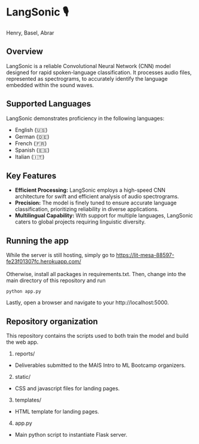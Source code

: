 # LangSonic 🎙️

Henry, Basel, Abrar

## Overview

LangSonic is a reliable Convolutional Neural Network (CNN) model designed for rapid spoken-language classification. It processes audio files, represented as spectrograms, to accurately identify the language embedded within the sound waves.

## Supported Languages

LangSonic demonstrates proficiency in the following languages:

- English (🇺🇸)
- German (🇩🇪)
- French (🇫🇷)
- Spanish (🇪🇸)
- Italian (🇮🇹)

## Key Features

- **Efficient Processing:** LangSonic employs a high-speed CNN architecture for swift and efficient analysis of audio spectrograms.
- **Precision:** The model is finely tuned to ensure accurate language classification, prioritizing reliability in diverse applications.
- **Multilingual Capability:** With support for multiple languages, LangSonic caters to global projects requiring linguistic diversity.

## Running the app

While the server is still hosting, simply go to https://lit-mesa-88597-fe23f01307fc.herokuapp.com/
<br>
</br>
Otherwise, install all packages in requirements.txt. Then, change into the main directory of this repository and run
```
python app.py
```
Lastly, open a browser and navigate to your http://localhost:5000.

## Repository organization
This repository contains the scripts used to both train the model and build the web app.
 1. reports/
   - Deliverables submitted to the MAIS Intro to ML Bootcamp organizers.

 2. static/
   - CSS and javascript files for landing pages.

 3. templates/
   - HTML template for landing pages.

 4. app.py
   - Main python script to instantiate Flask server.
